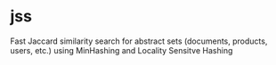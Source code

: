 # jss
Fast Jaccard similarity search for abstract sets (documents, products, users, etc.) using MinHashing and Locality Sensitve Hashing
